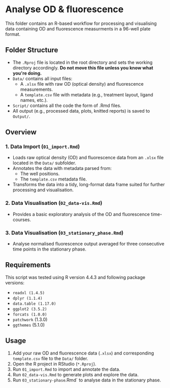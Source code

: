 # Analyse OD & fluorescence

This folder contains an R-based workflow for processing and visualising data containing OD and fluorescence measurments in a 96-well plate format.

## Folder Structure

- The `.Rproj` file is located in the root directory and sets the working directory accordingly. **Do not move this file unless you know what you're doing.**
- `Data/` contains all input files:
  - A `.xlsx` file with raw OD (optical density) and fluorescence measurements.
  - A `template.csv` file with metadata (e.g., treatment layout, ligand names, etc.).
- `Script/` contains all the code the form of .Rmd files.
- All output (e.g., processed data, plots, knitted reports) is saved to `Output/`.

## Overview
### 1. Data Import (`01_import.Rmd`)

- Loads raw optical density (OD) and fluorescence data from an `.xlsx` file located in the `Data/` subfolder.
- Annotates the data with metadata parsed from:
  - The well positions.
  - The `template.csv` metadata file.
- Transforms the data into a tidy, long-format data frame suited for further processing and visualisation.

### 2. Data Visualisation (`02_data-vis.Rmd`)

- Provides a basic exploratory analysis of the OD and fluorescence time-courses.

### 3. Data Visualisation (`03_stationary_phase.Rmd`)

- Analyse normalised fluorescence output averaged for three consecutive time points in the stationary phase.

## Requirements

This script was tested using R version 4.4.3 and following package versions:

- `readxl (1.4.5)`
- `dplyr (1.1.4)`
- `data.table (1.17.0)`
- `ggplot2 (3.5.2)`
- `forcats (1.0.0)`
- `patchwork` (1.3.0)
- `ggthemes` (5.1.0)

## Usage

1. Add your raw OD and fluorescence data (`.xlsx`) and corresponding `template.csv` file to the `Data/` folder.
2. Open the R project in RStudio (`*.Rproj`).
3. Run `01_import.Rmd` to import and annotate the data.
4. Run `02_data-vis.Rmd` to generate plots and explore the data.
5. Run `03_stationary-phase`.Rmd` to analyse data in the stationary phase.
